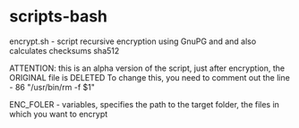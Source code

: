 # scripts-bash
encrypt.sh - script recursive encryption using GnuPG and and also calculates checksums sha512

ATTENTION: this is an alpha version of the script, just after encryption, the ORIGINAL file is DELETED
To change this, you need to comment out the line - 86 "/usr/bin/rm -f $1"


ENC_FOLER - variables, specifies the path to the target folder, the files in which you want to encrypt


